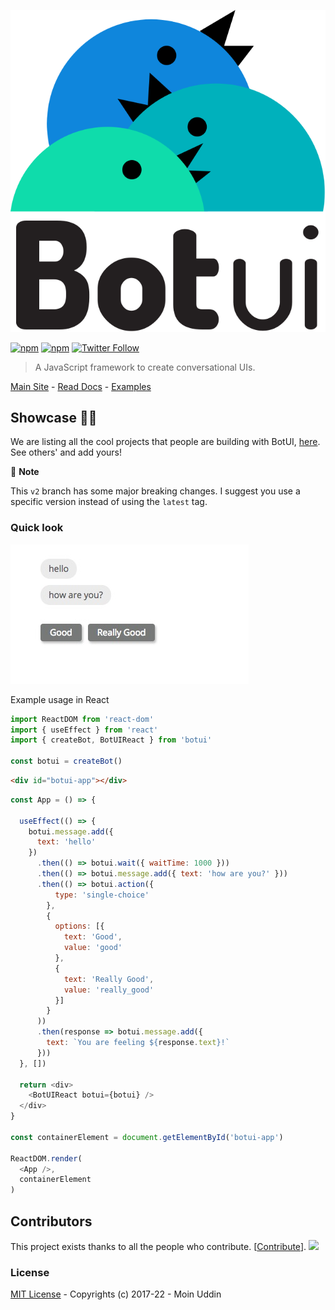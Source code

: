 ![logo](assets/logo.svg)

[![npm](https://img.shields.io/npm/v/botui.svg?style=flat-square)](https://www.npmjs.com/package/botui) [![npm](https://img.shields.io/npm/dm/botui.svg?style=flat-square)](https://www.npmjs.com/package/botui) [![Twitter Follow](https://img.shields.io/twitter/follow/moinism)](https://twitter.com/moinism)

> A JavaScript framework to create conversational UIs.


[Main Site](https://botui.org) - [Read Docs](https://docs.botui.org) - [Examples](https://github.com/moinism/botui-examples)

## Showcase 🎇✨

We are listing all the cool projects that people are building with BotUI, [here](https://github.com/botui/botui/blob/master/Showcase.md). See others' and add yours!

🚨 **Note**

This `v2` branch has some major breaking changes. I suggest you use a specific version instead of using the `latest` tag.

### Quick look

![preview](assets/preview.png)

Example usage in React

```js
import ReactDOM from 'react-dom'
import { useEffect } from 'react'
import { createBot, BotUIReact } from 'botui'

const botui = createBot()
```

```html
<div id="botui-app"></div>
```

```js
const App = () => {

  useEffect(() => {
    botui.message.add({
      text: 'hello'
    })
      .then(() => botui.wait({ waitTime: 1000 }))
      .then(() => botui.message.add({ text: 'how are you?' }))
      .then(() => botui.action({
          type: 'single-choice'
        },
        {
          options: [{
            text: 'Good',
            value: 'good'
          },
          {
            text: 'Really Good',
            value: 'really_good'
          }]
        }
      ))
      .then(response => botui.message.add({
        text: `You are feeling ${response.text}!`
      }))
  }, [])

  return <div>
    <BotUIReact botui={botui} />
  </div>
}

const containerElement = document.getElementById('botui-app')

ReactDOM.render(
  <App />,
  containerElement
)
```

## Contributors

This project exists thanks to all the people who contribute. [[Contribute](CONTRIBUTING.md)].
<a href="https://github.com/botui/botui/graphs/contributors"><img src="https://opencollective.com/botui/contributors.svg?width=890&button=false" /></a>


### License

[MIT License](https://github.com/moinism/botui/blob/master/LICENSE) - Copyrights (c) 2017-22 - Moin Uddin

